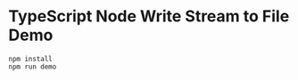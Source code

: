 TypeScript Node Write Stream to File Demo
===========================

```
npm install
npm run demo
```
